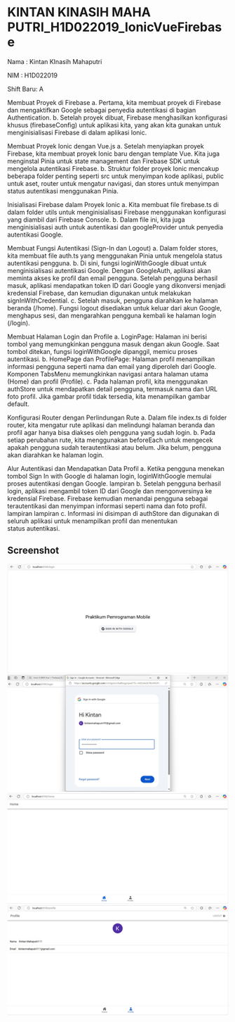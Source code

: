 # KINTAN KINASIH MAHA PUTRI_H1D022019_IonicVueFirebase
Nama : Kintan KInasih Mahaputri

NIM : H1D022019

Shift Baru: A

Membuat Proyek di Firebase
a. Pertama, kita membuat proyek di Firebase dan mengaktifkan Google sebagai penyedia autentikasi di bagian Authentication.
b. Setelah proyek dibuat, Firebase menghasilkan konfigurasi khusus (firebaseConfig) untuk aplikasi kita, yang akan kita gunakan untuk menginisialisasi Firebase di dalam aplikasi Ionic.

Membuat Proyek Ionic dengan Vue.js
a. Setelah menyiapkan proyek Firebase, kita membuat proyek Ionic baru dengan template Vue. Kita juga menginstal Pinia untuk state management dan Firebase SDK untuk mengelola autentikasi Firebase.
b. Struktur folder proyek Ionic mencakup beberapa folder penting seperti src untuk menyimpan kode aplikasi, public untuk aset, router untuk mengatur navigasi, dan stores untuk menyimpan status autentikasi menggunakan Pinia.

Inisialisasi Firebase dalam Proyek Ionic
a. Kita membuat file firebase.ts di dalam folder utils untuk menginisialisasi Firebase menggunakan konfigurasi yang diambil dari Firebase Console.
b. Dalam file ini, kita juga menginisialisasi auth untuk autentikasi dan googleProvider untuk penyedia autentikasi Google.

Membuat Fungsi Autentikasi (Sign-In dan Logout)
a. Dalam folder stores, kita membuat file auth.ts yang menggunakan Pinia untuk mengelola status autentikasi pengguna.
b. Di sini, fungsi loginWithGoogle dibuat untuk menginisialisasi autentikasi Google. Dengan GoogleAuth, aplikasi akan meminta akses ke profil dan email pengguna. Setelah pengguna berhasil masuk, aplikasi mendapatkan token ID dari Google yang dikonversi menjadi kredensial Firebase, dan kemudian digunakan untuk melakukan signInWithCredential.
c. Setelah masuk, pengguna diarahkan ke halaman beranda (/home). Fungsi logout disediakan untuk keluar dari akun Google, menghapus sesi, dan mengarahkan pengguna kembali ke halaman login (/login).

Membuat Halaman Login dan Profile
a. LoginPage: Halaman ini berisi tombol yang memungkinkan pengguna masuk dengan akun Google. Saat tombol ditekan, fungsi loginWithGoogle dipanggil, memicu proses autentikasi.
b. HomePage dan ProfilePage: Halaman profil menampilkan informasi pengguna seperti nama dan email yang diperoleh dari Google. Komponen TabsMenu memungkinkan navigasi antara halaman utama (Home) dan profil (Profile).
c. Pada halaman profil, kita menggunakan authStore untuk mendapatkan detail pengguna, termasuk nama dan URL foto profil. Jika gambar profil tidak tersedia, kita menampilkan gambar default.

Konfigurasi Router dengan Perlindungan Rute
a. Dalam file index.ts di folder router, kita mengatur rute aplikasi dan melindungi halaman beranda dan profil agar hanya bisa diakses oleh pengguna yang sudah login.
b. Pada setiap perubahan rute, kita menggunakan beforeEach untuk mengecek apakah pengguna sudah terautentikasi atau belum. Jika belum, pengguna akan diarahkan ke halaman login.

Alur Autentikasi dan Mendapatkan Data Profil
a. Ketika pengguna menekan tombol Sign In with Google di halaman login, loginWithGoogle memulai proses autentikasi dengan Google. lampiran
b. Setelah pengguna berhasil login, aplikasi mengambil token ID dari Google dan mengonversinya ke kredensial Firebase. Firebase kemudian menandai pengguna sebagai terautentikasi dan menyimpan informasi seperti nama dan foto profil. lampiran lampiran
c. Informasi ini disimpan di authStore dan digunakan di seluruh aplikasi untuk menampilkan profil dan menentukan status autentikasi.

## Screenshot
![SS 1](ss1.jpg)
![SS 2](ss2.jpg)
![SS 3](ss3.jpg)
![SS 4](ss4.jpg)
